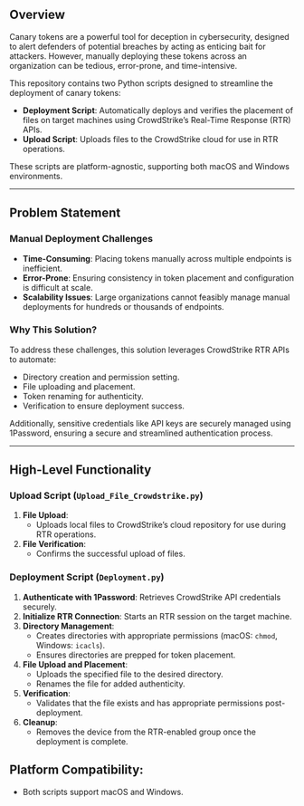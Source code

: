 ## Overview

Canary tokens are a powerful tool for deception in cybersecurity, designed to alert defenders of potential breaches by acting as enticing bait for attackers. However, manually deploying these tokens across an organization can be tedious, error-prone, and time-intensive.

This repository contains two Python scripts designed to streamline the deployment of canary tokens:
- **Deployment Script**: Automatically deploys and verifies the placement of files on target machines using CrowdStrike’s Real-Time Response (RTR) APIs.
- **Upload Script**: Uploads files to the CrowdStrike cloud for use in RTR operations.

These scripts are platform-agnostic, supporting both macOS and Windows environments.

---

## Problem Statement

### Manual Deployment Challenges
- **Time-Consuming**: Placing tokens manually across multiple endpoints is inefficient.
- **Error-Prone**: Ensuring consistency in token placement and configuration is difficult at scale.
- **Scalability Issues**: Large organizations cannot feasibly manage manual deployments for hundreds or thousands of endpoints.

### Why This Solution?
To address these challenges, this solution leverages CrowdStrike RTR APIs to automate:
- Directory creation and permission setting.
- File uploading and placement.
- Token renaming for authenticity.
- Verification to ensure deployment success.

Additionally, sensitive credentials like API keys are securely managed using 1Password, ensuring a secure and streamlined authentication process.

---

## High-Level Functionality

### Upload Script (`Upload_File_Crowdstrike.py`)
1. **File Upload**:
   - Uploads local files to CrowdStrike’s cloud repository for use during RTR operations.
2. **File Verification**:
   - Confirms the successful upload of files.

### Deployment Script (`Deployment.py`)
1. **Authenticate with 1Password**: Retrieves CrowdStrike API credentials securely.
2. **Initialize RTR Connection**: Starts an RTR session on the target machine.
3. **Directory Management**:
   - Creates directories with appropriate permissions (macOS: `chmod`, Windows: `icacls`).
   - Ensures directories are prepped for token placement.
4. **File Upload and Placement**:
   - Uploads the specified file to the desired directory.
   - Renames the file for added authenticity.
5. **Verification**:
   - Validates that the file exists and has appropriate permissions post-deployment.
6. **Cleanup**:
   - Removes the device from the RTR-enabled group once the deployment is complete.

## Platform Compatibility:
- Both scripts support macOS and Windows.
